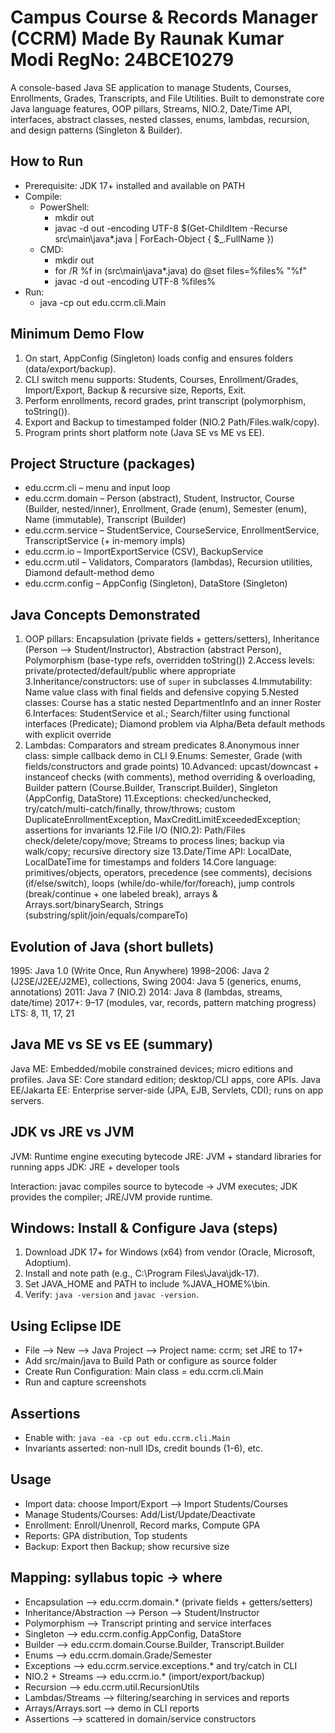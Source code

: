 # Campus Course & Records Manager (CCRM) Made By Raunak Kumar Modi  RegNo: 24BCE10279

A console-based Java SE application to manage Students, Courses, Enrollments, Grades, Transcripts, and File Utilities.
Built to demonstrate core Java language features, OOP pillars, Streams, NIO.2, Date/Time API, interfaces, abstract classes, nested classes, enums, lambdas, recursion, and design patterns (Singleton & Builder).

## How to Run

- Prerequisite: JDK 17+ installed and available on PATH
- Compile:
  - PowerShell:
    - mkdir out
    - javac -d out -encoding UTF-8 $(Get-ChildItem -Recurse src\main\java\*.java | ForEach-Object { $_.FullName })
  - CMD:
    - mkdir out
    - for /R %f in (src\main\java\*.java) do @set files=%files% "%f"
    - javac -d out -encoding UTF-8 %files%
- Run:
  - java -cp out edu.ccrm.cli.Main

## Minimum Demo Flow

1. On start, AppConfig (Singleton) loads config and ensures folders (data/export/backup).
2. CLI switch menu supports: Students, Courses, Enrollment/Grades, Import/Export, Backup & recursive size, Reports, Exit.
3. Perform enrollments, record grades, print transcript (polymorphism, toString()).
4. Export and Backup to timestamped folder (NIO.2 Path/Files.walk/copy).
5. Program prints short platform note (Java SE vs ME vs EE).

## Project Structure (packages)
- edu.ccrm.cli – menu and input loop
- edu.ccrm.domain – Person (abstract), Student, Instructor, Course (Builder, nested/inner), Enrollment, Grade (enum), Semester (enum), Name (immutable), Transcript (Builder)
- edu.ccrm.service – StudentService, CourseService, EnrollmentService, TranscriptService (+ in-memory impls)
- edu.ccrm.io – ImportExportService (CSV), BackupService
- edu.ccrm.util – Validators, Comparators (lambdas), Recursion utilities, Diamond default-method demo
- edu.ccrm.config – AppConfig (Singleton), DataStore (Singleton)

## Java Concepts Demonstrated

1. OOP pillars: Encapsulation (private fields + getters/setters), Inheritance (Person --> Student/Instructor), Abstraction (abstract Person), Polymorphism (base-type refs, overridden toString())
2.Access levels: private/protected/default/public where appropriate
3.Inheritance/constructors: use of `super` in subclasses
4.Immutability: Name value class with final fields and defensive copying
5.Nested classes: Course has a static nested DepartmentInfo and an inner Roster
6.Interfaces: StudentService et al.; Search/filter using functional interfaces (Predicate); Diamond problem via Alpha/Beta default methods with explicit override
7. Lambdas: Comparators and stream predicates
8.Anonymous inner class: simple callback demo in CLI
9.Enums: Semester, Grade (with fields/constructors and grade points)
10.Advanced: upcast/downcast + instanceof checks (with comments), method overriding & overloading, Builder pattern (Course.Builder, Transcript.Builder), Singleton (AppConfig, DataStore)
11.Exceptions: checked/unchecked, try/catch/multi-catch/finally, throw/throws; custom DuplicateEnrollmentException, MaxCreditLimitExceededException; assertions for invariants
12.File I/O (NIO.2): Path/Files check/delete/copy/move; Streams to process lines; backup via walk/copy; recursive directory size
13.Date/Time API: LocalDate, LocalDateTime for timestamps and folders
14.Core language: primitives/objects, operators, precedence (see comments), decisions (if/else/switch), loops (while/do-while/for/foreach), jump controls (break/continue + one labeled break), arrays & Arrays.sort/binarySearch, Strings (substring/split/join/equals/compareTo)

## Evolution of Java (short bullets)
 1995: Java 1.0 (Write Once, Run Anywhere)
 1998–2006: Java 2 (J2SE/J2EE/J2ME), collections, Swing
 2004: Java 5 (generics, enums, annotations)
 2011: Java 7 (NIO.2)
 2014: Java 8 (lambdas, streams, date/time)
 2017+: 9–17 (modules, var, records, pattern matching progress)
LTS: 8, 11, 17, 21

## Java ME vs SE vs EE (summary)
 Java ME: Embedded/mobile constrained devices; micro editions and profiles.
 Java SE: Core standard edition; desktop/CLI apps, core APIs.
 Java EE/Jakarta EE: Enterprise server-side (JPA, EJB, Servlets, CDI); runs on app servers.

## JDK vs JRE vs JVM
 JVM: Runtime engine executing bytecode 
 JRE: JVM + standard libraries for running apps 
 JDK: JRE + developer tools

Interaction: javac compiles source to bytecode -> JVM executes; JDK provides the compiler; JRE/JVM provide runtime.

## Windows: Install & Configure Java (steps)
1. Download JDK 17+ for Windows (x64) from vendor (Oracle, Microsoft, Adoptium).
2. Install and note path (e.g., C:\Program Files\Java\jdk-17).
3. Set JAVA_HOME and PATH to include %JAVA_HOME%\bin.
4. Verify: `java -version` and `javac -version`.

## Using Eclipse IDE
- File --> New --> Java Project --> Project name: ccrm; set JRE to 17+
- Add src/main/java to Build Path or configure as source folder
- Create Run Configuration: Main class = edu.ccrm.cli.Main
- Run and capture screenshots

## Assertions
- Enable with: `java -ea -cp out edu.ccrm.cli.Main`
- Invariants asserted: non-null IDs, credit bounds (1-6), etc.

## Usage 
- Import data: choose Import/Export --> Import Students/Courses
- Manage Students/Courses: Add/List/Update/Deactivate
- Enrollment: Enroll/Unenroll, Record marks, Compute GPA
- Reports: GPA distribution, Top students
- Backup: Export then Backup; show recursive size

## Mapping: syllabus topic → where
- Encapsulation --> edu.ccrm.domain.* (private fields + getters/setters)
- Inheritance/Abstraction --> Person --> Student/Instructor
- Polymorphism --> Transcript printing and service interfaces
- Singleton --> edu.ccrm.config.AppConfig, DataStore
- Builder -->  edu.ccrm.domain.Course.Builder, Transcript.Builder
- Enums --> edu.ccrm.domain.Grade/Semester
- Exceptions --> edu.ccrm.service.exceptions.* and try/catch in CLI
- NIO.2 + Streams --> edu.ccrm.io.* (import/export/backup)
- Recursion --> edu.ccrm.util.RecursionUtils
- Lambdas/Streams --> filtering/searching in services and reports
- Arrays/Arrays.sort --> demo in CLI reports
- Assertions --> scattered in domain/service constructors
